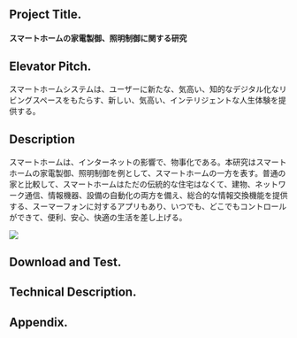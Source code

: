 ## Project Title.

#### スマートホームの家電製御、照明制御に関する研究

## Elevator Pitch.
スマートホームシステムは、ユーザーに新たな、気高い、知的なデジタル化なリビングスペースをもたらす、新しい、気高い、インテリジェントな人生体験を提供する。
## Description

スマートホームは、インターネットの影響で、物事化である。本研究はスマートホームの家電製御、照明制御を例として、スマートホームの一方を表す。普通の家と比較して、スマートホームはただの伝統的な住宅はなくて、建物、ネットワーク通信、情報機器、設備の自動化の両方を備え、総合的な情報交換機能を提供する、スーマーフォンに対するアプリもあり、いつでも、どこでもコントロールができて、便利、安心、快適の生活を差し上げる。



![](./Picture/smarthome1.png)

## Download and Test.


## Technical Description.


## Appendix.
